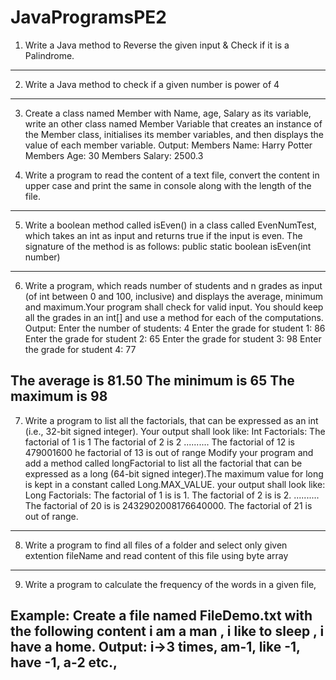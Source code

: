 # JavaProgramsPE2
1. Write a Java method to Reverse the given input & Check if it is a Palindrome.
------------------------------------------------------------------------------------------------------------------------
2. Write a Java method to check if a given number is power of 4
------------------------------------------------------------------------------------------------------------------------
3. Create a class named Member with Name, age, Salary as its variable, write an other
class named Member Variable that creates an instance of the Member class, initialises its
member variables, and then displays the value of each member variable.
Output:
Members Name: Harry Potter
Members Age: 30
Members Salary: 2500.3

4. Write a program to read the content of a text file, convert the content in upper case
and print the same in console along with the length of the file.
------------------------------------------------------------------------------------------------------------------------
5. Write a boolean method called isEven() in a class called EvenNumTest, which takes
an int as input and returns true if the input is even. The signature of the method is as
follows: public static boolean isEven(int number)
------------------------------------------------------------------------------------------------------------------------
6. Write a program, which reads number of students and n grades as input (of int
between 0 and 100, inclusive) and displays the average, minimum and maximum.Your
program shall check for valid input. You should keep all the grades in an int[] and use a
method for each of the computations.
Output:
Enter the number of students: 4
Enter the grade for student 1: 86
Enter the grade for student 2: 65
Enter the grade for student 3: 98
Enter the grade for student 4: 77

The average is 81.50
The minimum is 65
The maximum is 98
------------------------------------------------------------------------------------------------------------------------
7. Write a program to list all the factorials, that can be expressed as an int (i.e., 32-bit
signed integer). Your output shall look like:
Int Factorials:
The factorial of 1 is 1
The factorial of 2 is 2
..........
The factorial of 12 is 479001600
he factorial of 13 is out of range
Modify your program and add a method called longFactorial to list all the factorial that can
be expressed as a long (64-bit signed integer).The maximum value for long is kept in a
constant called Long.MAX_VALUE.
your output shall look like:
Long Factorials:
The factorial of 1 is is 1.
The factorial of 2 is is 2.
..........
The factorial of 20 is is 2432902008176640000.
The factorial of 21 is out of range.
------------------------------------------------------------------------------------------------------------------------
8. Write a program to find all files of a folder and select only given extention fileName and
read content of this file using byte array
------------------------------------------------------------------------------------------------------------------------
9. Write a program to calculate the frequency of the words in a given file,

Example: Create a file named FileDemo.txt with the following content
i am a man ,
i like to sleep ,
i have a home.
Output: i->3 times,
am-1,
like -1,
have -1,
a-2 etc.,
------------------------------------------------------------------------------------------------------------------------
